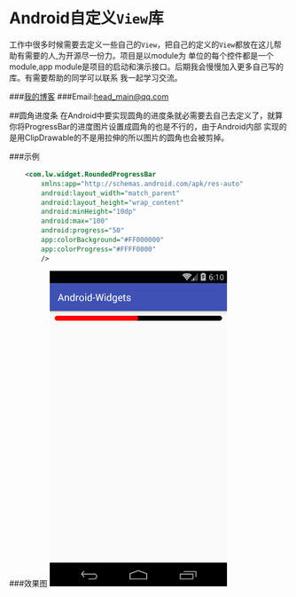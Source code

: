 # Android自定义`View`库
工作中很多时候需要去定义一些自己的`View`，把自己的定义的`View`都放在这儿帮助有需要的人,为开源尽一份力。项目是以module为
单位的每个控件都是一个module,app module是项目的启动和演示接口。后期我会慢慢加入更多自己写的库。有需要帮助的同学可以联系
我一起学习交流。

###[我的博客](http://www.cnblogs.com/xwgblog/)
###Email:head_main@qq.com

    
##圆角进度条
在Android中要实现圆角的进度条就必需要去自己去定义了，就算你将ProgressBar的进度图片设置成圆角的也是不行的，由于Android内部
实现的是用ClipDrawable的不是用拉伸的所以图片的圆角也会被剪掉。
   
###示例
```xml
    <com.lw.widget.RoundedProgressBar
        xmlns:app="http://schemas.android.com/apk/res-auto"
        android:layout_width="match_parent"
        android:layout_height="wrap_content"
        android:minHeight="10dp"
        android:max="100"
        android:progress="50"
        app:colorBackground="#FF000000"
        app:colorProgress="#FFFF0000"
        />
```
###效果图
![roundedbar](rounedprogressbar/preview.png)
   
